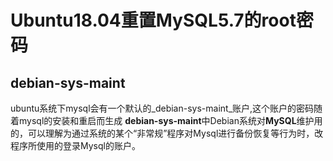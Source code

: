# Ubuntu18.04重置MySQL5.7的root密码
## debian-sys-maint
ubuntu系统下mysql会有一个默认的_debian-sys-maint_账户,这个账户的密码随着mysql的安装和重启而生成
**debian-sys-maint**中Debian系统对**MySQL**维护用的，可以理解为通过系统的某个“非常规”程序对Mysql进行备份恢复等行为时，改程序所使用的登录Mysql的账户。


<!--stackedit_data:
eyJoaXN0b3J5IjpbLTY0MDM1NTA2MF19
-->